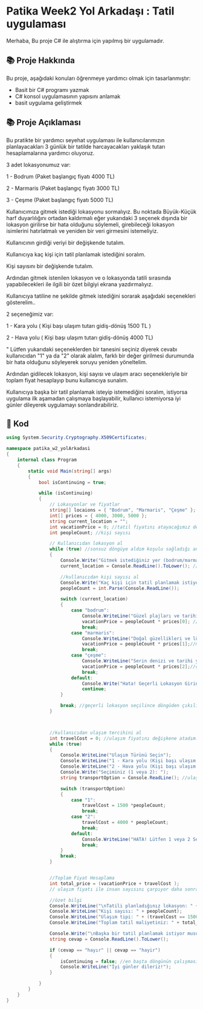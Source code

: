 # Patika Week2 Yol Arkadaşı : Tatil uygulaması
Merhaba,
Bu proje C# ile alıştırma için yapılmış bir uygulamadır.

## 📚 Proje Hakkında
Bu proje, aşağıdaki konuları öğrenmeye yardımcı olmak için tasarlanmıştır:
- Basit bir C# programı yazmak
- C# konsol uygulamasının yapısını anlamak
- basit uygulama geliştirmek

## 📚 Proje Açıklaması
Bu pratikte bir yardımcı seyehat uygulaması ile kullanıcılarımızın planlayacakları 3 günlük bir tatilde harcayacakları yaklaşık tutarı hesaplamalarına yardımcı oluyoruz.

3 adet lokasyonumuz var:

1 - Bodrum (Paket başlangıç fiyatı 4000 TL)

2 - Marmaris (Paket başlangıç fiyatı 3000 TL)

3 - Çeşme (Paket başlangıç fiyatı 5000 TL)

Kullanıcımıza gitmek istediği lokasyonu sormalıyız. Bu noktada Büyük-Küçük harf duyarlılığını ortadan kaldırmalı eğer yukarıdaki 3 seçenek dışında bir lokasyon girilirse bir hata olduğunu söylemeli, girebileceği lokasyon isimlerini hatırlatmalı ve yeniden bir veri girmesini istemeliyiz.

Kullanıcının girdiği veriyi bir değişkende tutalım.

Kullanıcıya kaç kişi için tatil planlamak istediğini soralım.

Kişi sayısını bir değişkende tutalım.

Ardından gitmek istenilen lokasyon ve o lokasyonda tatili sırasında yapabilecekleri ile ilgili bir özet bilgiyi ekrana yazdırmalıyız.

Kullanıcıya tatiline ne şekilde gitmek istediğini sorarak aşağıdaki seçenekleri gösterelim..

2 seçeneğimiz var:

1 - Kara yolu ( Kişi başı ulaşım tutarı gidiş-dönüş 1500 TL )

2 - Hava yolu ( Kişi başı ulaşım tutarı gidiş-dönüş 4000 TL)

" Lütfen yukarıdaki seçeneklerden bir tanesini seçiniz diyerek cevabı kullanıcıdan "1" ya da "2" olarak alalım, farklı bir değer girilmesi durumunda bir hata olduğunu söyleyerek soruyu yeniden yöneltelim.

Ardından gidilecek lokasyon, kişi sayısı ve ulaşım aracı seçenekleriyle bir toplam fiyat hesaplayıp bunu kullanıcıya sunalım.

Kullanıcıya başka bir tatil planlamak isteyip istemediğini soralım, istiyorsa uygulama ilk aşamadan çalışmaya başlayabilir, kullanıcı istemiyorsa iyi günler dileyerek uygulamayı sonlandırabiliriz. 

## 🚀 Kod
```csharp
using System.Security.Cryptography.X509Certificates;

namespace patika_w2_yolArkadasi
{
    internal class Program
    {
        static void Main(string[] args)
        {
            bool isContinuing = true;

            while (isContinuing)
            {
                // Lokasyonlar ve fiyatlar
                string[] locaions = { "Bodrum", "Marmaris", "Çeşme" };
                int[] prices = { 4000, 3000, 5000 };
                string current_location = "";
                int vacationPrice = 0; //tatil fiyatını atayacağımız değişken
                int peopleCount; //kişi sayısı

                // Kullanıcıdan lokasyon al
                while (true) //sonsuz döngüye aldım koşulu sağladığı an döngüden çıkılacak.
                {
                    Console.Write("Gitmek istediğiniz yer (bodrum/marmaris/çeşme): ");
                    current_location = Console.ReadLine().ToLower(); //küçük harf'e çevirdim.

                    //kullanıcıdan kişi sayısı al
                    Console.Write("Kaç kişi için tatil planlamak istiyorsunuz: ");
                    peopleCount = int.Parse(Console.ReadLine());

                    switch (current_location)
                    {
                        case "bodrum":
                            Console.WriteLine("Güzel plajları ve tarihi kalıntıları ile ünlü.");
                            vacationPrice = peopleCount * prices[0]; //bodrum seçilince kişi sayısı ile ücret çarpılıp toplam çıkar
                            break;
                        case "marmaris":
                            Console.WriteLine("Doğal güzellikleri ve lüks tatil köyleri ile bilinir.");
                            vacationPrice = peopleCount * prices[1];//marmaris seçilince kişi sayısı ile ücret çarpılıp toplam çıkar
                            break;
                        case "çeşme":
                            Console.WriteLine("Serin denizi ve tarihi yerleri ile tanınır.");
                            vacationPrice = peopleCount * prices[2];//çeşme seçilince kişi sayısı ile ücret çarpılıp toplam çıkar
                            break;
                        default:
                            Console.Write("Hata! Geçerli Lokasyon Giriniz (bodrum/marmaris/çeşme): ");
                            continue;
                    }

                    break; //geçerli lokasyon seçilince döngüden çıkılıcak.
                }



                //kullanıcıdan ulaşım tercihini al
                int travelCost = 0; //ulaşım fiyatını değişkene atadım.
                while (true)
                {
                    Console.WriteLine("Ulaşım Türünü Seçin");
                    Console.WriteLine("1 - Kara yolu (Kişi başı ulaşım tutarı gidiş-dönüş 1500 TL)");
                    Console.WriteLine("2 - Hava yolu (Kişi başı ulaşım tutarı gidiş-dönüş 4000 TL)");
                    Console.Write("Seçiminiz (1 veya 2): ");
                    string transportOption = Console.ReadLine(); //ulaşım türü seçimi değişkeni

                    switch (transportOption)
                    {
                        case "1":
                            travelCost = 1500 *peopleCount;
                            break;
                        case "2":
                            travelCost = 4000 * peopleCount;
                            break;
                        default:
                            Console.WriteLine("HATA! Lütfen 1 veya 2 Seçiniz");
                            break;
                    }
                    break;
                }


                //Toplam Fiyat Hesaplama
                int total_price = (vacationPrice + travelCost );
                // ulaşım fiyatı ile insan sayısını çarpıyor daha sonra tatil fiyatı ile topluyor.

                //özet bilgi
                Console.WriteLine("\nTatili planladığınız lokasyon: " + current_location.ToUpper());
                Console.WriteLine("Kişi sayısı: " + peopleCount);
                Console.WriteLine("Ulaşım tipi: " + (travelCost == 1500 ? "Kara yolu" : "Hava yolu"));//if else yerine tek satırda gitme seçeneğini öğrendik
                Console.WriteLine("Toplam tatil maliyetiniz: " + total_price + " TL");

                Console.Write("\nBaşka bir tatil planlamak istiyor musunuz? (Evet/Hayır): ");
                string cevap = Console.ReadLine().ToLower();

                if (cevap == "hayır" || cevap == "hayir")
                {
                    isContinuing = false; //en başta döngünün çalışmasını sağlayan true değer false girilirse döngüden çıkılıyor.
                    Console.WriteLine("İyi günler dileriz!");
                }

            }
        }
    }
}


